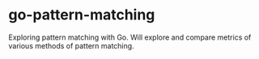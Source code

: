# go-pattern-matching
Exploring pattern matching with Go. Will explore and compare metrics of various methods of pattern matching.
